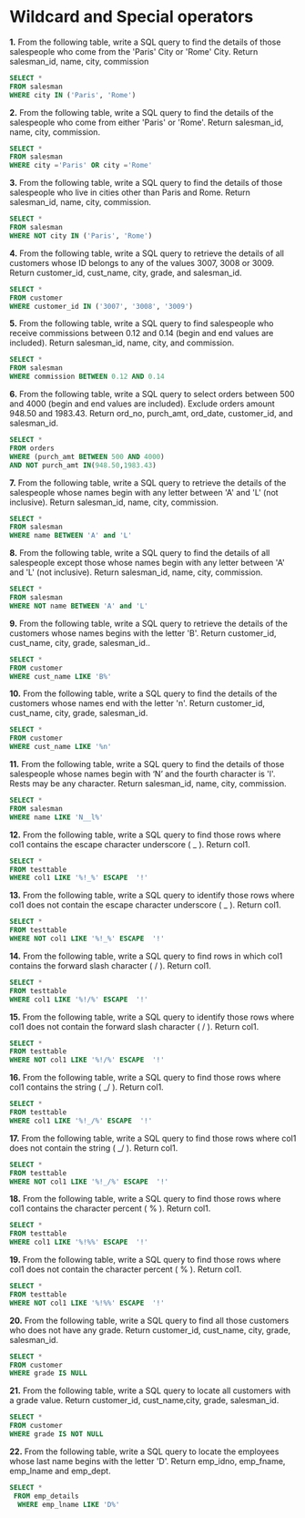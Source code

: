 ﻿# Wildcard and Special operators

**1.** From the following table, write a SQL query to find the details of those salespeople who come from the 'Paris' City or 'Rome' City. Return salesman_id, name, city, commission
~~~~sql
SELECT *
FROM salesman
WHERE city IN ('Paris', 'Rome')
~~~~
**2.** From the following table, write a SQL query to find the details of the salespeople who come from either 'Paris' or 'Rome'. Return salesman_id, name, city, commission.
~~~~sql
SELECT *
FROM salesman
WHERE city ='Paris' OR city ='Rome'
~~~~
**3.** From the following table, write a SQL query to find the details of those salespeople who live in cities other than Paris and Rome. Return salesman_id, name, city, commission.
~~~~sql
SELECT *
FROM salesman
WHERE NOT city IN ('Paris', 'Rome')
~~~~
**4.** From the following table, write a SQL query to retrieve the details of all customers whose ID belongs to any of the values 3007, 3008 or 3009. Return customer_id, cust_name, city, grade, and salesman_id.
~~~~sql
SELECT *
FROM customer
WHERE customer_id IN ('3007', '3008', '3009')
~~~~
**5.** From the following table, write a SQL query to find salespeople who receive commissions between 0.12 and 0.14 (begin and end values are included). Return salesman_id, name, city, and commission.
~~~~sql
SELECT *
FROM salesman
WHERE commission BETWEEN 0.12 AND 0.14
~~~~
**6.** From the following table, write a SQL query to select orders between 500 and 4000 (begin and end values are included). Exclude orders amount 948.50 and 1983.43. Return ord_no, purch_amt, ord_date, customer_id, and salesman_id.
~~~~sql
SELECT * 
FROM orders 
WHERE (purch_amt BETWEEN 500 AND 4000) 
AND NOT purch_amt IN(948.50,1983.43)
~~~~
**7.** From the following table, write a SQL query to retrieve the details of the salespeople whose names begin with any letter between 'A' and 'L' (not inclusive). Return salesman_id, name, city, commission.
~~~~sql
SELECT *
FROM salesman
WHERE name BETWEEN 'A' and 'L'
~~~~
**8.** From the following table, write a SQL query to find the details of all salespeople except those whose names begin with any letter between 'A' and 'L' (not inclusive). Return salesman_id, name, city, commission.
~~~~sql
SELECT *
FROM salesman
WHERE NOT name BETWEEN 'A' and 'L'
~~~~
**9.** From the following table, write a SQL query to retrieve the details of the customers whose names begins with the letter 'B'. Return customer_id, cust_name, city, grade, salesman_id..
~~~~sql
SELECT *
FROM customer
WHERE cust_name LIKE 'B%'
~~~~
**10.** From the following table, write a SQL query to find the details of the customers whose names end with the letter 'n'. Return customer_id, cust_name, city, grade, salesman_id.
~~~~sql
SELECT *
FROM customer
WHERE cust_name LIKE '%n'
~~~~
**11.** From the following table, write a SQL query to find the details of those salespeople whose names begin with ‘N’ and the fourth character is 'l'. Rests may be any character. Return salesman_id, name, city, commission.
~~~~sql
SELECT *
FROM salesman
WHERE name LIKE 'N__l%'
~~~~
**12.** From the following table, write a SQL query to find those rows where col1 contains the escape character underscore ( _ ). Return col1.
~~~~sql
SELECT *
FROM testtable
WHERE col1 LIKE '%!_%' ESCAPE  '!'
~~~~
**13.** From the following table, write a SQL query to identify those rows where col1 does not contain the escape character underscore ( _ ). Return col1.
~~~~sql
SELECT *
FROM testtable
WHERE NOT col1 LIKE '%!_%' ESCAPE  '!'
~~~~
**14.** From the following table, write a SQL query to find rows in which col1 contains the forward slash character ( / ). Return col1.
~~~~sql
SELECT *
FROM testtable
WHERE col1 LIKE '%!/%' ESCAPE  '!'
~~~~
**15.** From the following table, write a SQL query to identify those rows where col1 does not contain the forward slash character ( / ). Return col1.
~~~~sql
SELECT *
FROM testtable
WHERE NOT col1 LIKE '%!/%' ESCAPE  '!'
~~~~
**16.** From the following table, write a SQL query to find those rows where col1 contains the string ( _/ ). Return col1.
~~~~sql
SELECT *
FROM testtable
WHERE col1 LIKE '%!_/%' ESCAPE  '!'
~~~~
**17.** From the following table, write a SQL query to find those rows where col1 does not contain the string ( _/ ). Return col1.
~~~~sql
SELECT *
FROM testtable
WHERE NOT col1 LIKE '%!_/%' ESCAPE  '!'
~~~~
**18.** From the following table, write a SQL query to find those rows where col1 contains the character percent ( % ). Return col1.
~~~~sql
SELECT *
FROM testtable
WHERE col1 LIKE '%!%%' ESCAPE  '!'
~~~~
**19.** From the following table, write a SQL query to find those rows where col1 does not contain the character percent ( % ). Return col1.
~~~~sql
SELECT *
FROM testtable
WHERE NOT col1 LIKE '%!%%' ESCAPE  '!'
~~~~
**20.** From the following table, write a SQL query to find all those customers who does not have any grade. Return customer_id, cust_name, city, grade, salesman_id.
~~~~sql
SELECT *
FROM customer
WHERE grade IS NULL
~~~~
**21.** From the following table, write a SQL query to locate all customers with a grade value. Return customer_id, cust_name,city, grade, salesman_id.
~~~~sql
SELECT *
FROM customer
WHERE grade IS NOT NULL
~~~~
**22.** From the following table, write a SQL query to locate the employees whose last name begins with the letter 'D'. Return emp_idno, emp_fname, emp_lname and emp_dept.
~~~~sql
SELECT * 
 FROM emp_details
  WHERE emp_lname LIKE 'D%'
~~~~




